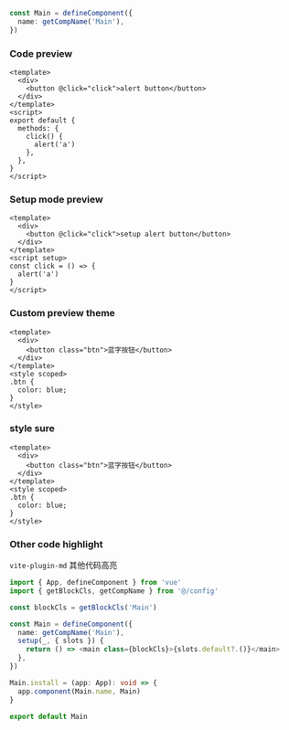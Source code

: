 ```ts
const Main = defineComponent({
  name: getCompName('Main'),
})
```

### Code preview

```vue
<template>
  <div>
    <button @click="click">alert button</button>
  </div>
</template>
<script>
export default {
  methods: {
    click() {
      alert('a')
    },
  },
}
</script>
```

### Setup mode preview

```vue
<template>
  <div>
    <button @click="click">setup alert button</button>
  </div>
</template>
<script setup>
const click = () => {
  alert('a')
}
</script>
```

### Custom preview theme

```vue preview=VueCode1
<template>
  <div>
    <button class="btn">蓝字按钮</button>
  </div>
</template>
<style scoped>
.btn {
  color: blue;
}
</style>
```

### style sure

```vue preview
<template>
  <div>
    <button class="btn">蓝字按钮</button>
  </div>
</template>
<style scoped>
.btn {
  color: blue;
}
</style>
```

### Other code highlight

`vite-plugin-md` 其他代码高亮

```ts
import { App, defineComponent } from 'vue'
import { getBlockCls, getCompName } from '@/config'

const blockCls = getBlockCls('Main')

const Main = defineComponent({
  name: getCompName('Main'),
  setup(_, { slots }) {
    return () => <main class={blockCls}>{slots.default?.()}</main>
  },
})

Main.install = (app: App): void => {
  app.component(Main.name, Main)
}

export default Main
```
